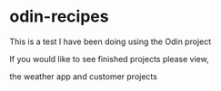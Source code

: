 # odin-recipes
This is a test I have been doing using the Odin project

If you would like to see finished projects please view,

the weather app and customer projects
